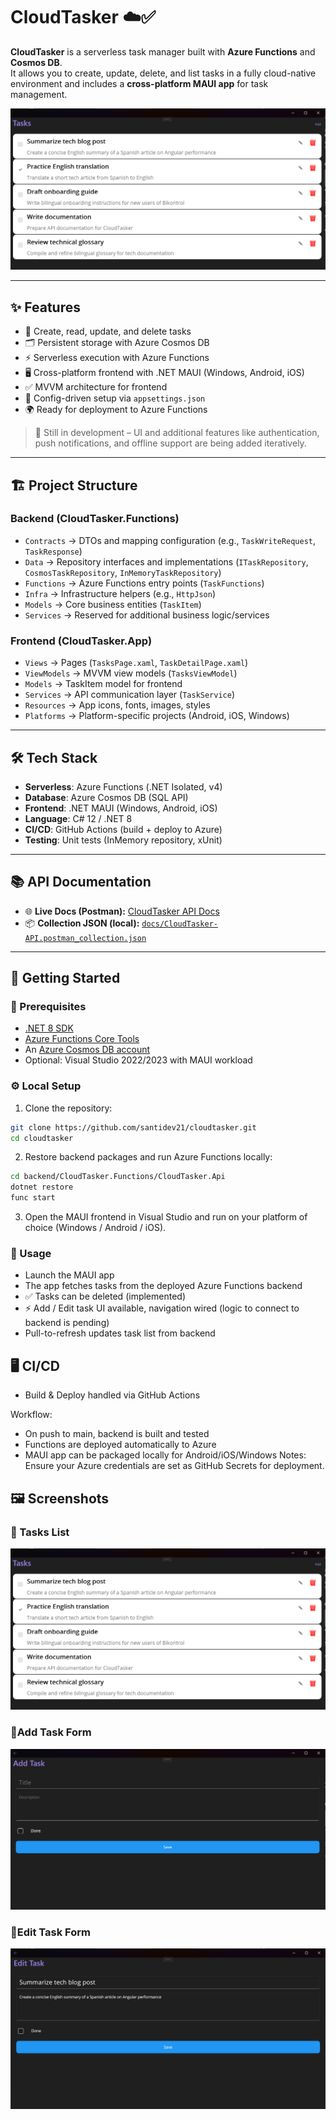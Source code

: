 # CloudTasker ☁️✅

**CloudTasker** is a serverless task manager built with **Azure Functions** and **Cosmos DB**.  
It allows you to create, update, delete, and list tasks in a fully cloud-native environment and includes a **cross-platform MAUI app** for task management.

![TaskList](frontend/screenshots/task-list.png)

---

## ✨ Features

- 📌 Create, read, update, and delete tasks
- 🗂️ Persistent storage with Azure Cosmos DB
- ⚡ Serverless execution with Azure Functions
- 🖥️ Cross-platform frontend with .NET MAUI (Windows, Android, iOS)
- ✅ MVVM architecture for frontend
- 🔑 Config-driven setup via `appsettings.json`
- 🌍 Ready for deployment to Azure Functions

> 🧪 Still in development – UI and additional features like authentication, push notifications, and offline support are being added iteratively.

---

## 🏗️ Project Structure

### Backend (CloudTasker.Functions)

- `Contracts` → DTOs and mapping configuration (e.g., `TaskWriteRequest`, `TaskResponse`)  
- `Data` → Repository interfaces and implementations (`ITaskRepository`, `CosmosTaskRepository`, `InMemoryTaskRepository`)  
- `Functions` → Azure Functions entry points (`TaskFunctions`)  
- `Infra` → Infrastructure helpers (e.g., `HttpJson`)  
- `Models` → Core business entities (`TaskItem`)  
- `Services` → Reserved for additional business logic/services  

### Frontend (CloudTasker.App)

- `Views` → Pages (`TasksPage.xaml`, `TaskDetailPage.xaml`)  
- `ViewModels` → MVVM view models (`TasksViewModel`)  
- `Models` → TaskItem model for frontend  
- `Services` → API communication layer (`TaskService`)  
- `Resources` → App icons, fonts, images, styles  
- `Platforms` → Platform-specific projects (Android, iOS, Windows)

---

## 🛠 Tech Stack

- **Serverless**: Azure Functions (.NET Isolated, v4)  
- **Database**: Azure Cosmos DB (SQL API)  
- **Frontend**: .NET MAUI (Windows, Android, iOS)  
- **Language**: C# 12 / .NET 8  
- **CI/CD**: GitHub Actions (build + deploy to Azure)  
- **Testing**: Unit tests (InMemory repository, xUnit)  

---

## 📚 API Documentation

- 🌐 **Live Docs (Postman):** [CloudTasker API Docs](https://www.postman.com/santidev21/cloudtasker-api-docs/collection/y2tugv2/cloudtasker-api)  
- 📦 **Collection JSON (local):** [`docs/CloudTasker-API.postman_collection.json`](./backend/CloudTasker.Functions/CloudTasker.Api/Docs/CloudTasker-API.postman_collection.json)

---

## 🚀 Getting Started

### 🧩 Prerequisites

- [.NET 8 SDK](https://dotnet.microsoft.com/download)  
- [Azure Functions Core Tools](https://learn.microsoft.com/azure/azure-functions/functions-run-local)  
- An [Azure Cosmos DB account](https://learn.microsoft.com/azure/cosmos-db/)  
- Optional: Visual Studio 2022/2023 with MAUI workload  

### ⚙️ Local Setup

1. Clone the repository:
```bash
git clone https://github.com/santidev21/cloudtasker.git
cd cloudtasker
```

2. Restore backend packages and run Azure Functions locally:
```bash
cd backend/CloudTasker.Functions/CloudTasker.Api
dotnet restore
func start
```

3. Open the MAUI frontend in Visual Studio and run on your platform of choice (Windows / Android / iOS).

### 📝 Usage

- Launch the MAUI app
- The app fetches tasks from the deployed Azure Functions backend
- ✅ Tasks can be deleted (implemented)
- ⚡ Add / Edit task UI available, navigation wired (logic to connect to backend is pending)
- Pull-to-refresh updates task list from backend

## 🖥 CI/CD

- Build & Deploy handled via GitHub Actions

Workflow:
- On push to main, backend is built and tested
- Functions are deployed automatically to Azure
- MAUI app can be packaged locally for Android/iOS/Windows
Notes: Ensure your Azure credentials are set as GitHub Secrets for deployment.

## 🖼 Screenshots

### 🔹 Tasks List
![TaskList](frontend/screenshots/task-list.png)

### 🔹Add Task Form
![AddTask](frontend/screenshots/create-task.png)

### 🔹Edit Task Form
![EditTask](frontend/screenshots/edit-task.png)
